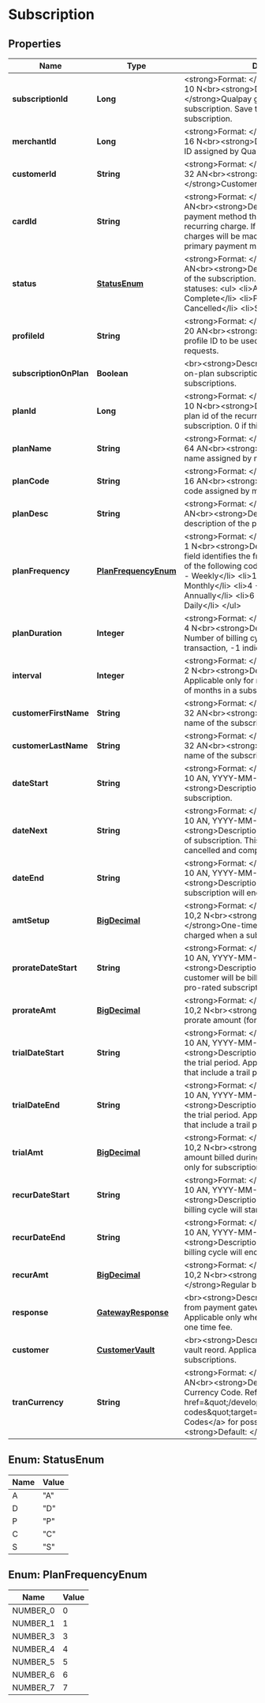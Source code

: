 
# Subscription

## Properties
Name | Type | Description | Notes
------------ | ------------- | ------------- | -------------
**subscriptionId** | **Long** | &lt;strong&gt;Format: &lt;/strong&gt;Variable length, up to 10 N&lt;br&gt;&lt;strong&gt;Description: &lt;/strong&gt;Qualpay generated ID that identifies a subscription. Save this id to manage the subscription.  |  [optional]
**merchantId** | **Long** | &lt;strong&gt;Format: &lt;/strong&gt;Variable length, up to 16 N&lt;br&gt;&lt;strong&gt;Description: &lt;/strong&gt;Unique ID assigned by Qualpay to a merchant. |  [optional]
**customerId** | **String** | &lt;strong&gt;Format: &lt;/strong&gt;Variable length, up to 32 AN&lt;br&gt;&lt;strong&gt;Description: &lt;/strong&gt;Customer id of the subscriber. |  [optional]
**cardId** | **String** | &lt;strong&gt;Format: &lt;/strong&gt;Fixed length, 32 AN&lt;br&gt;&lt;strong&gt;Description: &lt;/strong&gt;The payment method that will be used for the recurring charge. If empty, the recurring charges will be made using the customer&#39;s primary payment method.  |  [optional]
**status** | [**StatusEnum**](#StatusEnum) | &lt;strong&gt;Format: &lt;/strong&gt;Fixed length, 1 AN&lt;br&gt;&lt;strong&gt;Description: &lt;/strong&gt; Status of the subscription. Following are possible statuses:               &lt;ul&gt;              &lt;li&gt;A - Active&lt;/li&gt;              &lt;li&gt;D - Complete&lt;/li&gt;              &lt;li&gt;P - Paused&lt;/li&gt;              &lt;li&gt;C - Cancelled&lt;/li&gt;              &lt;li&gt;S - Suspended&lt;/li&gt;              &lt;/ul&gt; |  [optional]
**profileId** | **String** | &lt;strong&gt;Format: &lt;/strong&gt;Variable length, up to 20 AN&lt;br&gt;&lt;strong&gt;Description: &lt;/strong&gt;The profile ID to be used in payment gateway requests. |  [optional]
**subscriptionOnPlan** | **Boolean** | &lt;br&gt;&lt;strong&gt;Description: &lt;/strong&gt;True for on-plan subscriptions, false for off-plan subscriptions. |  [optional]
**planId** | **Long** | &lt;strong&gt;Format: &lt;/strong&gt;Variable length, up to 10 N&lt;br&gt;&lt;strong&gt;Description: &lt;/strong&gt;The plan id of the recurring plan associated with this subscription. 0 if this is an off-plan subscription.  |  [optional]
**planName** | **String** | &lt;strong&gt;Format: &lt;/strong&gt;Variable length, up to 64 AN&lt;br&gt;&lt;strong&gt;Description: &lt;/strong&gt;A name assigned by merchant to the plan. |  [optional]
**planCode** | **String** | &lt;strong&gt;Format: &lt;/strong&gt;Variable length, up to 16 AN&lt;br&gt;&lt;strong&gt;Description: &lt;/strong&gt;A code assigned by merchant to the plan. |  [optional]
**planDesc** | **String** | &lt;strong&gt;Format: &lt;/strong&gt;Variable length AN&lt;br&gt;&lt;strong&gt;Description: &lt;/strong&gt;A short description of the plan.  |  [optional]
**planFrequency** | [**PlanFrequencyEnum**](#PlanFrequencyEnum) | &lt;strong&gt;Format: &lt;/strong&gt;Variable length, up to 1 N&lt;br&gt;&lt;strong&gt;Description: &lt;/strong&gt;This field identifies the frequency of billing. Use one of the following codes for frequency. &lt;ul&gt;      &lt;li&gt;0 - Weekly&lt;/li&gt;      &lt;li&gt;1 - Bi-Weekly&lt;/li&gt;      &lt;li&gt;3 - Monthly&lt;/li&gt;      &lt;li&gt;4 - Quarterly&lt;/li&gt;      &lt;li&gt;5 - Bi-Annually&lt;/li&gt;      &lt;li&gt;6 - Annually&lt;/li&gt;      &lt;li&gt;7 - Daily&lt;/li&gt;   &lt;/ul&gt; |  [optional]
**planDuration** | **Integer** | &lt;strong&gt;Format: &lt;/strong&gt;Variable length, up to 4 N&lt;br&gt;&lt;strong&gt;Description: &lt;/strong&gt; Number of billing cycles in the recurring transaction, -1 indicates bill until cancelled. |  [optional]
**interval** | **Integer** | &lt;strong&gt;Format: &lt;/strong&gt;Variable length, up to 2 N&lt;br&gt;&lt;strong&gt;Description: &lt;/strong&gt; Applicable only for monthly frequency. Number of months in a subscription cycle. |  [optional]
**customerFirstName** | **String** | &lt;strong&gt;Format: &lt;/strong&gt;Variable length, up to 32 AN&lt;br&gt;&lt;strong&gt;Description: &lt;/strong&gt;First name of the subscriber. |  [optional]
**customerLastName** | **String** | &lt;strong&gt;Format: &lt;/strong&gt;Variable length, up to 32 AN&lt;br&gt;&lt;strong&gt;Description: &lt;/strong&gt;Last name of the subscriber. |  [optional]
**dateStart** | **String** | &lt;strong&gt;Format: &lt;/strong&gt;Variable length, up to 10 AN, YYYY-MM-DD format&lt;br&gt;&lt;strong&gt;Description: &lt;/strong&gt;Start date of subscription.  |  [optional]
**dateNext** | **String** | &lt;strong&gt;Format: &lt;/strong&gt;Variable length, up to 10 AN, YYYY-MM-DD format&lt;br&gt;&lt;strong&gt;Description: &lt;/strong&gt;Next billing date of subscription. This field will be empty for cancelled and completed subscriptions. |  [optional]
**dateEnd** | **String** | &lt;strong&gt;Format: &lt;/strong&gt;Variable length, up to 10 AN, YYYY-MM-DD format&lt;br&gt;&lt;strong&gt;Description: &lt;/strong&gt;Date the subscription will end.  |  [optional]
**amtSetup** | [**BigDecimal**](BigDecimal.md) | &lt;strong&gt;Format: &lt;/strong&gt;Variable length, up to 10,2 N&lt;br&gt;&lt;strong&gt;Description: &lt;/strong&gt;One-time fee amount. This fee will be charged when a subscription is added. |  [optional]
**prorateDateStart** | **String** | &lt;strong&gt;Format: &lt;/strong&gt;Variable length, up to 10 AN, YYYY-MM-DD format&lt;br&gt;&lt;strong&gt;Description: &lt;/strong&gt;The date the customer will be billed the prorate amount. (for pro-rated subscriptions).  |  [optional]
**prorateAmt** | [**BigDecimal**](BigDecimal.md) | &lt;strong&gt;Format: &lt;/strong&gt;Variable length, up to 10,2 N&lt;br&gt;&lt;strong&gt;Description: &lt;/strong&gt;The prorate amount  (for pro-rated subscriptions). |  [optional]
**trialDateStart** | **String** | &lt;strong&gt;Format: &lt;/strong&gt;Variable length, up to 10 AN, YYYY-MM-DD format&lt;br&gt;&lt;strong&gt;Description: &lt;/strong&gt;The start date of the trial period.  Applicable only for subscriptions that include a trail period. |  [optional]
**trialDateEnd** | **String** | &lt;strong&gt;Format: &lt;/strong&gt;Variable length, up to 10 AN, YYYY-MM-DD format&lt;br&gt;&lt;strong&gt;Description: &lt;/strong&gt;The end date of the trial period.  Applicable only for subscriptions that include a trail period. |  [optional]
**trialAmt** | [**BigDecimal**](BigDecimal.md) | &lt;strong&gt;Format: &lt;/strong&gt;Variable length, up to 10,2 N&lt;br&gt;&lt;strong&gt;Description: &lt;/strong&gt;The amount billed during the trial period.  Applicable only for subscriptions that include a trail period. |  [optional]
**recurDateStart** | **String** | &lt;strong&gt;Format: &lt;/strong&gt;Variable length, up to 10 AN, YYYY-MM-DD format&lt;br&gt;&lt;strong&gt;Description: &lt;/strong&gt;Date regular billing cycle will start. |  [optional]
**recurDateEnd** | **String** | &lt;strong&gt;Format: &lt;/strong&gt;Variable length, up to 10 AN, YYYY-MM-DD format&lt;br&gt;&lt;strong&gt;Description: &lt;/strong&gt;Date regular billing cycle will end.  |  [optional]
**recurAmt** | [**BigDecimal**](BigDecimal.md) | &lt;strong&gt;Format: &lt;/strong&gt;Variable length, up to 10,2 N&lt;br&gt;&lt;strong&gt;Description: &lt;/strong&gt;Regular billing amount. |  [optional]
**response** | [**GatewayResponse**](GatewayResponse.md) | &lt;br&gt;&lt;strong&gt;Description: &lt;/strong&gt;Response from payment gateway for amt_setup fee. Applicable only when adding subscriptions with one time fee.  |  [optional]
**customer** | [**CustomerVault**](CustomerVault.md) | &lt;br&gt;&lt;strong&gt;Description: &lt;/strong&gt;Customer vault reord. Applicable only when adding subscriptions.  |  [optional]
**tranCurrency** | **String** | &lt;strong&gt;Format: &lt;/strong&gt;Fixed length, 3 AN&lt;br&gt;&lt;strong&gt;Description: &lt;/strong&gt;Numeric Currency Code. Refer to &lt;a href&#x3D;\&quot;/developer/api/reference#country-codes\&quot;target&#x3D;\&quot;_blank\&quot;&gt;Country Codes&lt;/a&gt; for possible values.&lt;br&gt;&lt;strong&gt;Default: &lt;/strong&gt;840 |  [optional]


<a name="StatusEnum"></a>
## Enum: StatusEnum
Name | Value
---- | -----
A | &quot;A&quot;
D | &quot;D&quot;
P | &quot;P&quot;
C | &quot;C&quot;
S | &quot;S&quot;


<a name="PlanFrequencyEnum"></a>
## Enum: PlanFrequencyEnum
Name | Value
---- | -----
NUMBER_0 | 0
NUMBER_1 | 1
NUMBER_3 | 3
NUMBER_4 | 4
NUMBER_5 | 5
NUMBER_6 | 6
NUMBER_7 | 7



